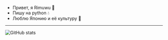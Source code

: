- Привет, я Rimuwu 👋
- Пишу на python 💧
- Люблю Японию и её культуру 🍡

---

![GitHub stats](https://github-readme-stats.vercel.app/api?username=rimuwu&count_private=true&theme=radical)
